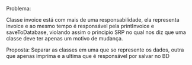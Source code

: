 Problema:

Classe invoice está com mais de uma responsabilidade, ela representa invoice e ao mesmo tempo é responsável pela printInvoice e saveToDatabase, violando assim o principio SRP no qual nos diz que uma classe deve ter apenas um motivo de mudança.

Proposta:
Separar as classes em uma que so represente os dados, outra que apenas imprima e a ultima que é responsável por salvar no BD